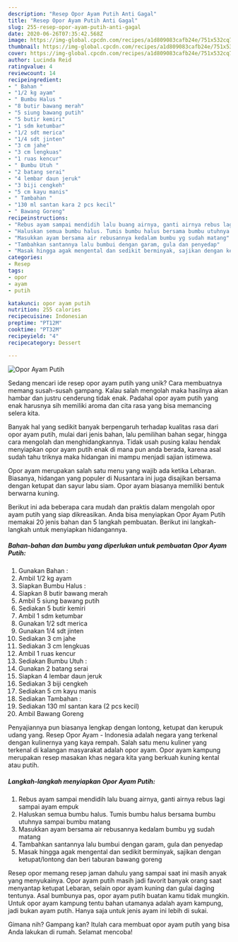```yaml
---
description: "Resep Opor Ayam Putih Anti Gagal"
title: "Resep Opor Ayam Putih Anti Gagal"
slug: 255-resep-opor-ayam-putih-anti-gagal
date: 2020-06-26T07:35:42.568Z
image: https://img-global.cpcdn.com/recipes/a1d809083cafb24e/751x532cq70/opor-ayam-putih-foto-resep-utama.jpg
thumbnail: https://img-global.cpcdn.com/recipes/a1d809083cafb24e/751x532cq70/opor-ayam-putih-foto-resep-utama.jpg
cover: https://img-global.cpcdn.com/recipes/a1d809083cafb24e/751x532cq70/opor-ayam-putih-foto-resep-utama.jpg
author: Lucinda Reid
ratingvalue: 4
reviewcount: 14
recipeingredient:
- " Bahan "
- "1/2 kg ayam"
- " Bumbu Halus "
- "8 butir bawang merah"
- "5 siung bawang putih"
- "5 butir kemiri"
- "1 sdm ketumbar"
- "1/2 sdt merica"
- "1/4 sdt jinten"
- "3 cm jahe"
- "3 cm lengkuas"
- "1 ruas kencur"
- " Bumbu Utuh "
- "2 batang serai"
- "4 lembar daun jeruk"
- "3 biji cengkeh"
- "5 cm kayu manis"
- " Tambahan "
- "130 ml santan kara 2 pcs kecil"
- " Bawang Goreng"
recipeinstructions:
- "Rebus ayam sampai mendidih lalu buang airnya, ganti airnya rebus lagi sampai ayam empuk"
- "Haluskan semua bumbu halus. Tumis bumbu halus bersama bumbu utuhnya sampai bumbu matang"
- "Masukkan ayam bersama air rebusannya kedalam bumbu yg sudah matang"
- "Tambahkan santannya lalu bumbui dengan garam, gula dan penyedap"
- "Masak hingga agak mengental dan sedikit berminyak, sajikan dengan ketupat/lontong dan beri taburan bawang goreng"
categories:
- Resep
tags:
- opor
- ayam
- putih

katakunci: opor ayam putih 
nutrition: 255 calories
recipecuisine: Indonesian
preptime: "PT12M"
cooktime: "PT32M"
recipeyield: "4"
recipecategory: Dessert

---
```



![Opor Ayam Putih](https://img-global.cpcdn.com/recipes/a1d809083cafb24e/751x532cq70/opor-ayam-putih-foto-resep-utama.jpg)

Sedang mencari ide resep opor ayam putih yang unik? Cara membuatnya memang susah-susah gampang. Kalau salah mengolah maka hasilnya akan hambar dan justru cenderung tidak enak. Padahal opor ayam putih yang enak harusnya sih memiliki aroma dan cita rasa yang bisa memancing selera kita.

Banyak hal yang sedikit banyak berpengaruh terhadap kualitas rasa dari opor ayam putih, mulai dari jenis bahan, lalu pemilihan bahan segar, hingga cara mengolah dan menghidangkannya. Tidak usah pusing kalau hendak menyiapkan opor ayam putih enak di mana pun anda berada, karena asal sudah tahu triknya maka hidangan ini mampu menjadi sajian istimewa.

Opor ayam merupakan salah satu menu yang wajib ada ketika Lebaran. Biasanya, hidangan yang populer di Nusantara ini juga disajikan bersama dengan ketupat dan sayur labu siam. Opor ayam biasanya memiliki bentuk berwarna kuning.


Berikut ini ada beberapa cara mudah dan praktis dalam mengolah opor ayam putih yang siap dikreasikan. Anda bisa menyiapkan Opor Ayam Putih memakai 20 jenis bahan dan 5 langkah pembuatan. Berikut ini langkah-langkah untuk menyiapkan hidangannya.

<!--inarticleads1-->

##### Bahan-bahan dan bumbu yang diperlukan untuk pembuatan Opor Ayam Putih:

1. Gunakan  Bahan :
1. Ambil 1/2 kg ayam
1. Siapkan  Bumbu Halus :
1. Siapkan 8 butir bawang merah
1. Ambil 5 siung bawang putih
1. Sediakan 5 butir kemiri
1. Ambil 1 sdm ketumbar
1. Gunakan 1/2 sdt merica
1. Gunakan 1/4 sdt jinten
1. Sediakan 3 cm jahe
1. Sediakan 3 cm lengkuas
1. Ambil 1 ruas kencur
1. Sediakan  Bumbu Utuh :
1. Gunakan 2 batang serai
1. Siapkan 4 lembar daun jeruk
1. Sediakan 3 biji cengkeh
1. Sediakan 5 cm kayu manis
1. Sediakan  Tambahan :
1. Sediakan 130 ml santan kara (2 pcs kecil)
1. Ambil  Bawang Goreng


Penyajiannya pun biasanya lengkap dengan lontong, ketupat dan kerupuk udang yang. Resep Opor Ayam - Indonesia adalah negara yang terkenal dengan kulinernya yang kaya rempah. Salah satu menu kuliner yang terkenal di kalangan masyarakat adalah opor ayam. Opor ayam kampung merupakan resep masakan khas negara kita yang berkuah kuning kental atau putih. 

<!--inarticleads2-->

##### Langkah-langkah menyiapkan Opor Ayam Putih:

1. Rebus ayam sampai mendidih lalu buang airnya, ganti airnya rebus lagi sampai ayam empuk
1. Haluskan semua bumbu halus. Tumis bumbu halus bersama bumbu utuhnya sampai bumbu matang
1. Masukkan ayam bersama air rebusannya kedalam bumbu yg sudah matang
1. Tambahkan santannya lalu bumbui dengan garam, gula dan penyedap
1. Masak hingga agak mengental dan sedikit berminyak, sajikan dengan ketupat/lontong dan beri taburan bawang goreng


Resep opor memang resep jaman dahulu yang sampai saat ini masih anyak yang menyukainya. Opor ayam putih masih jadi favorit banyak orang saat menyantap ketupat Lebaran, selain opor ayam kuning dan gulai daging tentunya. Asal bumbunya pas, opor ayam putih buatan kamu tidak mungkin. Untuk opor ayam kampung tentu bahan utamanya adalah ayam kampung, jadi bukan ayam putih. Hanya saja untuk jenis ayam ini lebih di sukai. 

Gimana nih? Gampang kan? Itulah cara membuat opor ayam putih yang bisa Anda lakukan di rumah. Selamat mencoba!
